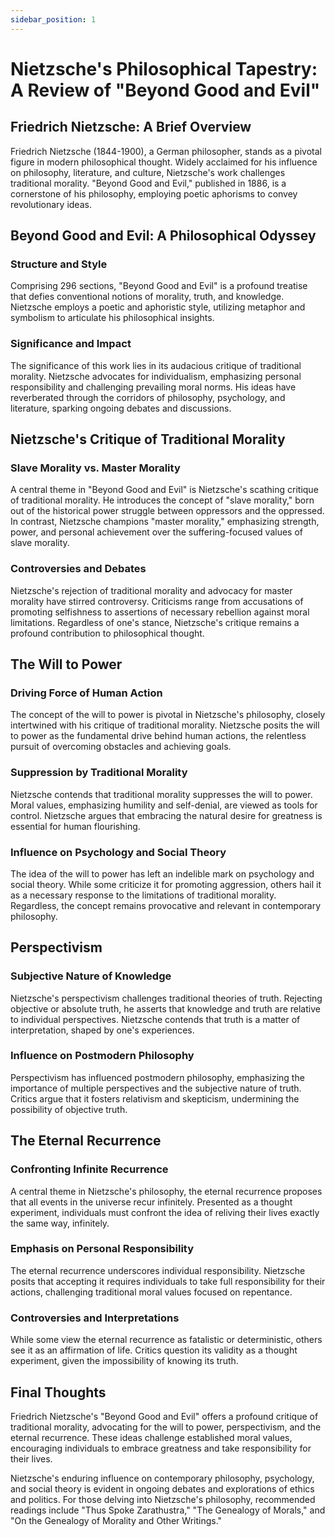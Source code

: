 ```yaml
---
sidebar_position: 1
---
```

# Nietzsche's Philosophical Tapestry: A Review of "Beyond Good and Evil"

## Friedrich Nietzsche: A Brief Overview

Friedrich Nietzsche (1844-1900), a German philosopher, stands as a pivotal figure in modern philosophical thought. Widely acclaimed for his influence on philosophy, literature, and culture, Nietzsche's work challenges traditional morality. "Beyond Good and Evil," published in 1886, is a cornerstone of his philosophy, employing poetic aphorisms to convey revolutionary ideas.

## Beyond Good and Evil: A Philosophical Odyssey

### Structure and Style
Comprising 296 sections, "Beyond Good and Evil" is a profound treatise that defies conventional notions of morality, truth, and knowledge. Nietzsche employs a poetic and aphoristic style, utilizing metaphor and symbolism to articulate his philosophical insights.

### Significance and Impact
The significance of this work lies in its audacious critique of traditional morality. Nietzsche advocates for individualism, emphasizing personal responsibility and challenging prevailing moral norms. His ideas have reverberated through the corridors of philosophy, psychology, and literature, sparking ongoing debates and discussions.

## Nietzsche's Critique of Traditional Morality

### Slave Morality vs. Master Morality
A central theme in "Beyond Good and Evil" is Nietzsche's scathing critique of traditional morality. He introduces the concept of "slave morality," born out of the historical power struggle between oppressors and the oppressed. In contrast, Nietzsche champions "master morality," emphasizing strength, power, and personal achievement over the suffering-focused values of slave morality.

### Controversies and Debates
Nietzsche's rejection of traditional morality and advocacy for master morality have stirred controversy. Criticisms range from accusations of promoting selfishness to assertions of necessary rebellion against moral limitations. Regardless of one's stance, Nietzsche's critique remains a profound contribution to philosophical thought.

## The Will to Power

### Driving Force of Human Action
The concept of the will to power is pivotal in Nietzsche's philosophy, closely intertwined with his critique of traditional morality. Nietzsche posits the will to power as the fundamental drive behind human actions, the relentless pursuit of overcoming obstacles and achieving goals.

### Suppression by Traditional Morality
Nietzsche contends that traditional morality suppresses the will to power. Moral values, emphasizing humility and self-denial, are viewed as tools for control. Nietzsche argues that embracing the natural desire for greatness is essential for human flourishing.

### Influence on Psychology and Social Theory
The idea of the will to power has left an indelible mark on psychology and social theory. While some criticize it for promoting aggression, others hail it as a necessary response to the limitations of traditional morality. Regardless, the concept remains provocative and relevant in contemporary philosophy.

## Perspectivism

### Subjective Nature of Knowledge
Nietzsche's perspectivism challenges traditional theories of truth. Rejecting objective or absolute truth, he asserts that knowledge and truth are relative to individual perspectives. Nietzsche contends that truth is a matter of interpretation, shaped by one's experiences.

### Influence on Postmodern Philosophy
Perspectivism has influenced postmodern philosophy, emphasizing the importance of multiple perspectives and the subjective nature of truth. Critics argue that it fosters relativism and skepticism, undermining the possibility of objective truth.

## The Eternal Recurrence

### Confronting Infinite Recurrence
A central theme in Nietzsche's philosophy, the eternal recurrence proposes that all events in the universe recur infinitely. Presented as a thought experiment, individuals must confront the idea of reliving their lives exactly the same way, infinitely.

### Emphasis on Personal Responsibility
The eternal recurrence underscores individual responsibility. Nietzsche posits that accepting it requires individuals to take full responsibility for their actions, challenging traditional moral values focused on repentance.

### Controversies and Interpretations
While some view the eternal recurrence as fatalistic or deterministic, others see it as an affirmation of life. Critics question its validity as a thought experiment, given the impossibility of knowing its truth.

## Final Thoughts

Friedrich Nietzsche's "Beyond Good and Evil" offers a profound critique of traditional morality, advocating for the will to power, perspectivism, and the eternal recurrence. These ideas challenge established moral values, encouraging individuals to embrace greatness and take responsibility for their lives.

Nietzsche's enduring influence on contemporary philosophy, psychology, and social theory is evident in ongoing debates and explorations of ethics and politics. For those delving into Nietzsche's philosophy, recommended readings include "Thus Spoke Zarathustra," "The Genealogy of Morals," and "On the Genealogy of Morality and Other Writings."

